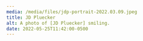 ```yaml
---
media: /media/files/jdp-portrait-2022.03.09.jpeg
title: JD Pluecker
alt: A photo of [JD Pluecker] smiling.
date: 2022-05-25T11:42:00-0500
---
```

